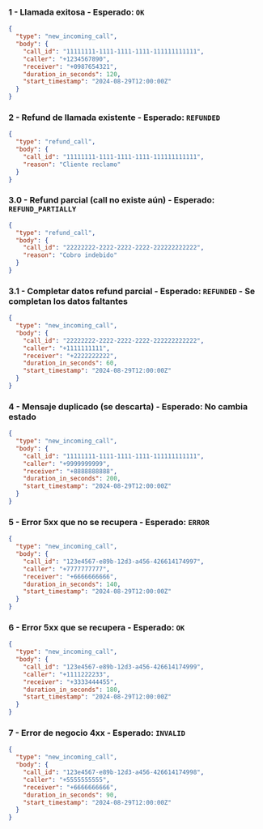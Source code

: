 ### 1 - Llamada exitosa - Esperado: `OK`

```json
{
  "type": "new_incoming_call",
  "body": {
    "call_id": "11111111-1111-1111-1111-111111111111",
    "caller": "+1234567890",
    "receiver": "+0987654321",
    "duration_in_seconds": 120,
    "start_timestamp": "2024-08-29T12:00:00Z"
  }
}
```

### 2 - Refund de llamada existente - Esperado: `REFUNDED`

```json
{
  "type": "refund_call",
  "body": {
    "call_id": "11111111-1111-1111-1111-111111111111",
    "reason": "Cliente reclamo"
  }
}
```

### 3.0 - Refund parcial (call no existe aún) - Esperado: `REFUND_PARTIALLY`

```json
{
  "type": "refund_call",
  "body": {
    "call_id": "22222222-2222-2222-2222-222222222222",
    "reason": "Cobro indebido"
  }
}
```

### 3.1 - Completar datos refund parcial - Esperado: `REFUNDED` - Se completan los datos faltantes 

```json
{
  "type": "new_incoming_call",
  "body": {
    "call_id": "22222222-2222-2222-2222-222222222222",
    "caller": "+1111111111",
    "receiver": "+2222222222",
    "duration_in_seconds": 60,
    "start_timestamp": "2024-08-29T12:00:00Z"
  }
}
```

### 4 - Mensaje duplicado (se descarta) - Esperado: No cambia estado

```json
{
  "type": "new_incoming_call",
  "body": {
    "call_id": "11111111-1111-1111-1111-111111111111",
    "caller": "+9999999999",
    "receiver": "+8888888888",
    "duration_in_seconds": 200,
    "start_timestamp": "2024-08-29T12:00:00Z"
  }
}
```

### 5 - Error 5xx que no se recupera - Esperado: `ERROR`

```json
{
  "type": "new_incoming_call",
  "body": {
    "call_id": "123e4567-e89b-12d3-a456-426614174997",
    "caller": "+7777777777",
    "receiver": "+6666666666",
    "duration_in_seconds": 140,
    "start_timestamp": "2024-08-29T12:00:00Z"
  }
}
```

### 6 - Error 5xx que se recupera - Esperado: `OK`

```json
{
  "type": "new_incoming_call",
  "body": {
    "call_id": "123e4567-e89b-12d3-a456-426614174999",
    "caller": "+1111222233",
    "receiver": "+3333444455",
    "duration_in_seconds": 180,
    "start_timestamp": "2024-08-29T12:00:00Z"
  }
}
```

### 7 - Error de negocio 4xx - Esperado: `INVALID`

```json
{
  "type": "new_incoming_call",
  "body": {
    "call_id": "123e4567-e89b-12d3-a456-426614174998",
    "caller": "+5555555555",
    "receiver": "+6666666666",
    "duration_in_seconds": 90,
    "start_timestamp": "2024-08-29T12:00:00Z"
  }
}
```